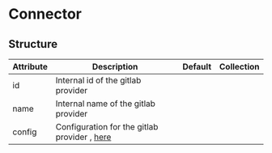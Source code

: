# Connector 
 

## Structure 
 

| Attribute | Description                                               | Default | Collection  |
| --------- | --------------------------------------------------------- | ------- | ----------  |
| id        | Internal id of the gitlab provider                        |         |             |
| name      | Internal name of the gitlab provider                      |         |             |
| config    | Configuration for the gitlab provider , [here](Config.md) |         |             |